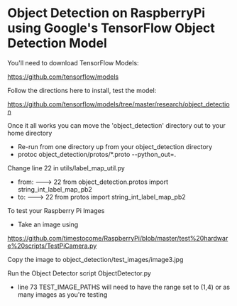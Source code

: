 
# Object Detection on RaspberryPi using Google's TensorFlow Object Detection Model


You'll need to download TensorFlow Models:

https://github.com/tensorflow/models


Follow the directions here to install, test the model:

https://github.com/tensorflow/models/tree/master/research/object_detection


Once it all works you can move the 'object_detection' directory out to your home directory
- Re-run from one directory up from your object_detection directory
- protoc object_detection/protos/*.proto --python_out=.


Change line 22 in utils/label_map_util.py
- from: ---> 22 from object_detection.protos import string_int_label_map_pb2
- to: ---> 22 from protos import string_int_label_map_pb2




To test your Raspberry Pi Images
- Take an image using 

https://github.com/timestocome/RaspberryPi/blob/master/test%20hardware%20scripts/TestPiCamera.py



Copy the image to object_detection/test_images/image3.jpg



Run the Object Detector script ObjectDetector.py 

* line 73 TEST_IMAGE_PATHS will need to have the range set to (1,4) or as many images as you're testing
